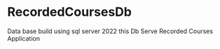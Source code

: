 # RecordedCoursesDb
Data base build using sql server 2022 this Db Serve Recorded Courses Application
